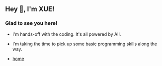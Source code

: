 ## Hey 👋, I'm XUE!

### Glad to see you here!

- I'm hands-off with the coding. It's all powered by AII.

- I'm taking the time to pick up some basic programming skills along the way.

- [home](https://helloxue.com)
